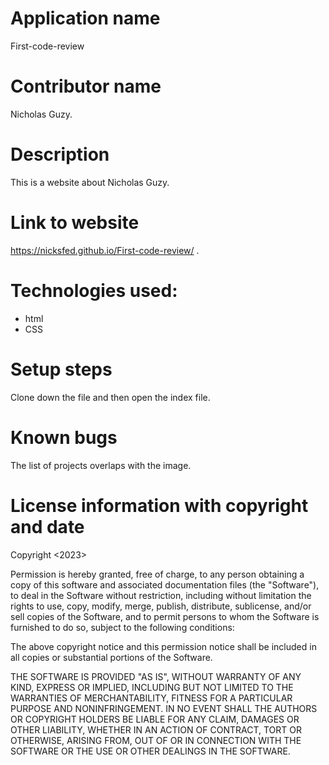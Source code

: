 # Application name 
First-code-review
# Contributor name
Nicholas Guzy.
# Description
This is a website about Nicholas Guzy.
# Link to website 
https://nicksfed.github.io/First-code-review/ .
# Technologies used: 
* html 
* CSS
# Setup steps
Clone down the file and then open the index file.
# Known bugs
The list of projects overlaps with the image.
# License information with copyright and date
Copyright <2023> <Nicholas Guzy>

Permission is hereby granted, free of charge, to any person obtaining a copy of this software and associated documentation files (the "Software"), to deal in the Software without restriction, including without limitation the rights to use, copy, modify, merge, publish, distribute, sublicense, and/or sell copies of the Software, and to permit persons to whom the Software is furnished to do so, subject to the following conditions:

The above copyright notice and this permission notice shall be included in all copies or substantial portions of the Software.

THE SOFTWARE IS PROVIDED "AS IS", WITHOUT WARRANTY OF ANY KIND, EXPRESS OR IMPLIED, INCLUDING BUT NOT LIMITED TO THE WARRANTIES OF MERCHANTABILITY, FITNESS FOR A PARTICULAR PURPOSE AND NONINFRINGEMENT. IN NO EVENT SHALL THE AUTHORS OR COPYRIGHT HOLDERS BE LIABLE FOR ANY CLAIM, DAMAGES OR OTHER LIABILITY, WHETHER IN AN ACTION OF CONTRACT, TORT OR OTHERWISE, ARISING FROM, OUT OF OR IN CONNECTION WITH THE SOFTWARE OR THE USE OR OTHER DEALINGS IN THE SOFTWARE.

